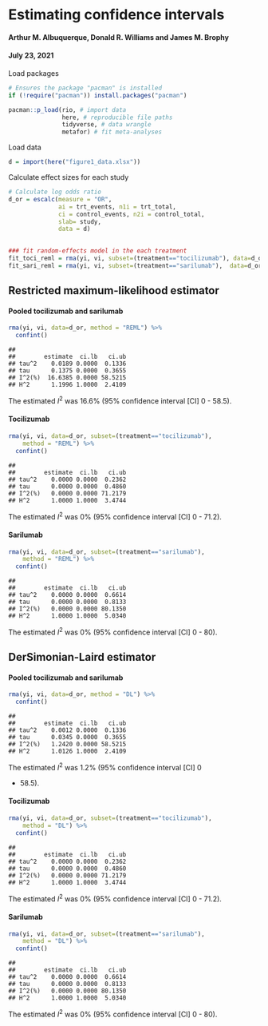 Estimating confidence intervals
================

#### Arthur M. Albuquerque, Donald R. Williams and James M. Brophy

#### July 23, 2021

Load packages

``` r
# Ensures the package "pacman" is installed
if (!require("pacman")) install.packages("pacman")

pacman::p_load(rio, # import data
               here, # reproducible file paths
               tidyverse, # data wrangle
               metafor) # fit meta-analyses
```

Load data

``` r
d = import(here("figure1_data.xlsx"))
```

Calculate effect sizes for each study

``` r
# Calculate log odds ratio
d_or = escalc(measure = "OR",
              ai = trt_events, n1i = trt_total,
              ci = control_events, n2i = control_total,
              slab= study,
              data = d)

 
### fit random-effects model in the each treatment
fit_toci_reml = rma(yi, vi, subset=(treatment=="tocilizumab"), data=d_or, method = "REML")
fit_sari_reml = rma(yi, vi, subset=(treatment=="sarilumab"),  data=d_or, method = "REML")
```

## Restricted maximum-likelihood estimator

#### Pooled tocilizumab and sarilumab

``` r
rma(yi, vi, data=d_or, method = "REML") %>% 
  confint()
```

    ## 
    ##        estimate  ci.lb   ci.ub 
    ## tau^2    0.0189 0.0000  0.1336 
    ## tau      0.1375 0.0000  0.3655 
    ## I^2(%)  16.6385 0.0000 58.5215 
    ## H^2      1.1996 1.0000  2.4109

The estimated *I*<sup>2</sup> was 16.6% (95% confidence interval \[CI\]
0 - 58.5).

#### Tocilizumab

``` r
rma(yi, vi, data=d_or, subset=(treatment=="tocilizumab"),
    method = "REML") %>% 
  confint()
```

    ## 
    ##        estimate  ci.lb   ci.ub 
    ## tau^2    0.0000 0.0000  0.2362 
    ## tau      0.0000 0.0000  0.4860 
    ## I^2(%)   0.0000 0.0000 71.2179 
    ## H^2      1.0000 1.0000  3.4744

The estimated *I*<sup>2</sup> was 0% (95% confidence interval \[CI\] 0 -
71.2).

#### Sarilumab

``` r
rma(yi, vi, data=d_or, subset=(treatment=="sarilumab"),
    method = "REML") %>% 
  confint()
```

    ## 
    ##        estimate  ci.lb   ci.ub 
    ## tau^2    0.0000 0.0000  0.6614 
    ## tau      0.0000 0.0000  0.8133 
    ## I^2(%)   0.0000 0.0000 80.1350 
    ## H^2      1.0000 1.0000  5.0340

The estimated *I*<sup>2</sup> was 0% (95% confidence interval \[CI\] 0 -
80).

## DerSimonian-Laird estimator

#### Pooled tocilizumab and sarilumab

``` r
rma(yi, vi, data=d_or, method = "DL") %>% 
  confint()
```

    ## 
    ##        estimate  ci.lb   ci.ub 
    ## tau^2    0.0012 0.0000  0.1336 
    ## tau      0.0345 0.0000  0.3655 
    ## I^2(%)   1.2420 0.0000 58.5215 
    ## H^2      1.0126 1.0000  2.4109

The estimated *I*<sup>2</sup> was 1.2% (95% confidence interval \[CI\] 0
- 58.5).

#### Tocilizumab

``` r
rma(yi, vi, data=d_or, subset=(treatment=="tocilizumab"),
    method = "DL") %>% 
  confint()
```

    ## 
    ##        estimate  ci.lb   ci.ub 
    ## tau^2    0.0000 0.0000  0.2362 
    ## tau      0.0000 0.0000  0.4860 
    ## I^2(%)   0.0000 0.0000 71.2179 
    ## H^2      1.0000 1.0000  3.4744

The estimated *I*<sup>2</sup> was 0% (95% confidence interval \[CI\] 0 -
71.2).

#### Sarilumab

``` r
rma(yi, vi, data=d_or, subset=(treatment=="sarilumab"),
    method = "DL") %>% 
  confint()
```

    ## 
    ##        estimate  ci.lb   ci.ub 
    ## tau^2    0.0000 0.0000  0.6614 
    ## tau      0.0000 0.0000  0.8133 
    ## I^2(%)   0.0000 0.0000 80.1350 
    ## H^2      1.0000 1.0000  5.0340

The estimated *I*<sup>2</sup> was 0% (95% confidence interval \[CI\] 0 -
80).
